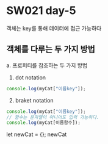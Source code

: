 # SW021 day-5

객체는 key를 통해 데이터에 접근 가능하다

## 객체를 다루는 두 가지 방법

a. 프로퍼티를 참조하는 두 가지 방법

1. dot notation
```javascript
console.log(myCat["이름key"]);
```

2. braket notation
```javascript
console.log(myCat["이름key"]);
// 함수는 문자열이 아니어도 입력 가능하다.
console.log(myCat[이름함수]);
```

let newCat = {};
newCat